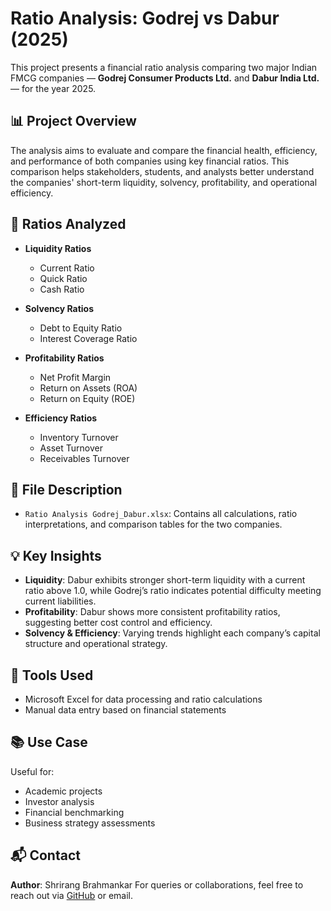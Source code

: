 # Ratio Analysis: Godrej vs Dabur (2025)

This project presents a financial ratio analysis comparing two major Indian FMCG companies — **Godrej Consumer Products Ltd.** and **Dabur India Ltd.** — for the year 2025.

## 📊 Project Overview

The analysis aims to evaluate and compare the financial health, efficiency, and performance of both companies using key financial ratios. This comparison helps stakeholders, students, and analysts better understand the companies' short-term liquidity, solvency, profitability, and operational efficiency.

## 🧮 Ratios Analyzed

* **Liquidity Ratios**

  * Current Ratio
  * Quick Ratio
  * Cash Ratio
    
* **Solvency Ratios**

  * Debt to Equity Ratio
  * Interest Coverage Ratio
    
* **Profitability Ratios**

  * Net Profit Margin
  * Return on Assets (ROA)
  * Return on Equity (ROE)
    
* **Efficiency Ratios**

  * Inventory Turnover
  * Asset Turnover
  * Receivables Turnover

## 📁 File Description

* `Ratio Analysis Godrej_Dabur.xlsx`: Contains all calculations, ratio interpretations, and comparison tables for the two companies.

## 💡 Key Insights

* **Liquidity**: Dabur exhibits stronger short-term liquidity with a current ratio above 1.0, while Godrej’s ratio indicates potential difficulty meeting current liabilities.
* **Profitability**: Dabur shows more consistent profitability ratios, suggesting better cost control and efficiency.
* **Solvency & Efficiency**: Varying trends highlight each company’s capital structure and operational strategy.

## 📌 Tools Used

* Microsoft Excel for data processing and ratio calculations
* Manual data entry based on financial statements

## 📚 Use Case

Useful for:

* Academic projects
* Investor analysis
* Financial benchmarking
* Business strategy assessments

## 📬 Contact

**Author**: Shrirang Brahmankar
For queries or collaborations, feel free to reach out via [GitHub](https://github.com/) or email.
